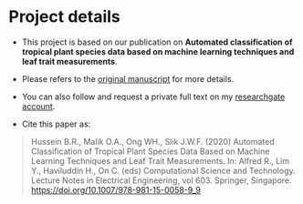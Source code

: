 # Project details
- This project is based on our publication on **Automated classification of tropical plant species data based on machine learning
techniques and leaf trait measurements**. 
- Please refers to the [original manuscript](https://link.springer.com/chapter/10.1007/978-981-15-0058-9_9) for more details.

- You can also follow and request a private full text on my [researchgate account](https://www.researchgate.net/profile/Burhan_Hussein3).
- Cite this paper as:
> Hussein B.R., Malik O.A., Ong WH., Slik J.W.F. (2020) Automated Classification of Tropical Plant Species Data Based on Machine Learning Techniques and Leaf Trait Measurements. In: Alfred R., Lim Y., Haviluddin H., On C. (eds) Computational Science and Technology. Lecture Notes in Electrical Engineering, vol 603. Springer, Singapore. https://doi.org/10.1007/978-981-15-0058-9_9
